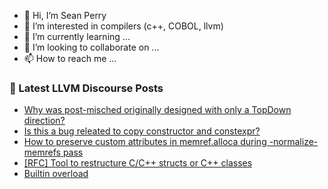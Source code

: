 - 👋 Hi, I’m Sean Perry
- 👀 I’m interested in compilers (c++, COBOL, llvm)
- 🌱 I’m currently learning ...
- 💞️ I’m looking to collaborate on ...
- 📫 How to reach me ...

<!---
s66perry/s66perry is a ✨ special ✨ repository because its `README.md` (this file) appears on your GitHub profile.
You can click the Preview link to take a look at your changes.
--->
### 📕 Latest LLVM Discourse Posts

<!-- DISCOURSE-LLVM:START -->
- [Why was post-misched originally designed with only a TopDown direction?](https://discourse.llvm.org/t/why-was-post-misched-originally-designed-with-only-a-topdown-direction/82967#post_8)
- [Is this a bug releated to copy constructor and constexpr?](https://discourse.llvm.org/t/is-this-a-bug-releated-to-copy-constructor-and-constexpr/83228#post_5)
- [How to preserve custom attributes in memref.alloca during -normalize-memrefs pass](https://discourse.llvm.org/t/how-to-preserve-custom-attributes-in-memref-alloca-during-normalize-memrefs-pass/83218#post_5)
- [[RFC] Tool to restructure C/C++ structs or C++ classes](https://discourse.llvm.org/t/rfc-tool-to-restructure-c-c-structs-or-c-classes/83238#post_3)
- [Builtin overload](https://discourse.llvm.org/t/builtin-overload/83239#post_1)
<!-- DISCOURSE-LLVM:END -->
